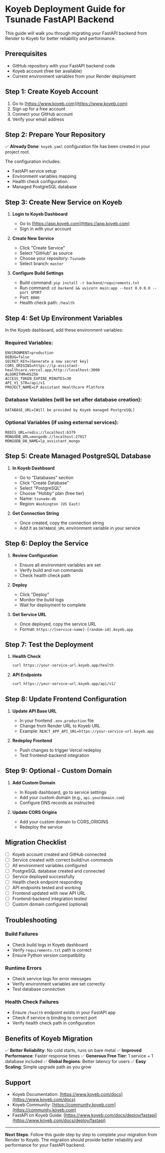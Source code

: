 # Koyeb Deployment Guide for Tsunade FastAPI Backend

This guide will walk you through migrating your FastAPI backend from Render to Koyeb for better reliability and performance.

## Prerequisites

- GitHub repository with your FastAPI backend code
- Koyeb account (free tier available)
- Current environment variables from your Render deployment

## Step 1: Create Koyeb Account

1. Go to [https://www.koyeb.com](https://www.koyeb.com)
2. Sign up for a free account
3. Connect your GitHub account
4. Verify your email address

## Step 2: Prepare Your Repository

✅ **Already Done**: `koyeb.yaml` configuration file has been created in your project root.

The configuration includes:
- FastAPI service setup
- Environment variables mapping
- Health check configuration
- Managed PostgreSQL database

## Step 3: Create New Service on Koyeb

1. **Login to Koyeb Dashboard**
   - Go to [https://app.koyeb.com](https://app.koyeb.com)
   - Sign in with your account

2. **Create New Service**
   - Click "Create Service"
   - Select "GitHub" as source
   - Choose your repository: `Tsunade`
   - Select branch: `master`

3. **Configure Build Settings**
   - Build command: `pip install -r backend/requirements.txt`
   - Run command: `cd backend && uvicorn main:app --host 0.0.0.0 --port $PORT`
   - Port: `8000`
   - Health check path: `/health`

## Step 4: Set Up Environment Variables

In the Koyeb dashboard, add these environment variables:

### Required Variables:
```
ENVIRONMENT=production
DEBUG=false
SECRET_KEY=[Generate a new secret key]
CORS_ORIGINS=https://lp-assistant-healthcare.vercel.app,http://localhost:3000
ALGORITHM=HS256
ACCESS_TOKEN_EXPIRE_MINUTES=30
API_V1_STR=/api/v1
PROJECT_NAME=LP Assistant Healthcare Platform
```

### Database Variables (will be set after database creation):
```
DATABASE_URL=[Will be provided by Koyeb managed PostgreSQL]
```

### Optional Variables (if using external services):
```
REDIS_URL=redis://localhost:6379
MONGODB_URL=mongodb://localhost:27017
MONGODB_DB_NAME=lp_assistant_mongo
```

## Step 5: Create Managed PostgreSQL Database

1. **In Koyeb Dashboard**
   - Go to "Databases" section
   - Click "Create Database"
   - Select "PostgreSQL"
   - Choose "Hobby" plan (free tier)
   - Name: `tsunade-db`
   - Region: `Washington (US East)`

2. **Get Connection String**
   - Once created, copy the connection string
   - Add it as `DATABASE_URL` environment variable in your service

## Step 6: Deploy the Service

1. **Review Configuration**
   - Ensure all environment variables are set
   - Verify build and run commands
   - Check health check path

2. **Deploy**
   - Click "Deploy"
   - Monitor the build logs
   - Wait for deployment to complete

3. **Get Service URL**
   - Once deployed, copy the service URL
   - Format: `https://[service-name]-[random-id].koyeb.app`

## Step 7: Test the Deployment

1. **Health Check**
   ```bash
   curl https://your-service-url.koyeb.app/health
   ```

2. **API Endpoints**
   ```bash
   curl https://your-service-url.koyeb.app/api/v1/
   ```

## Step 8: Update Frontend Configuration

1. **Update API Base URL**
   - In your frontend `.env.production` file
   - Change from Render URL to Koyeb URL
   - Example: `REACT_APP_API_URL=https://your-service-url.koyeb.app`

2. **Redeploy Frontend**
   - Push changes to trigger Vercel redeploy
   - Test frontend-backend integration

## Step 9: Optional - Custom Domain

1. **Add Custom Domain**
   - In Koyeb dashboard, go to service settings
   - Add your custom domain (e.g., `api.yourdomain.com`)
   - Configure DNS records as instructed

2. **Update CORS Origins**
   - Add your custom domain to CORS_ORIGINS
   - Redeploy the service

## Migration Checklist

- [ ] Koyeb account created and GitHub connected
- [ ] Service created with correct build/run commands
- [ ] All environment variables configured
- [ ] PostgreSQL database created and connected
- [ ] Service deployed successfully
- [ ] Health check endpoint responding
- [ ] API endpoints tested and working
- [ ] Frontend updated with new API URL
- [ ] Frontend-backend integration tested
- [ ] Custom domain configured (optional)

## Troubleshooting

### Build Failures
- Check build logs in Koyeb dashboard
- Verify `requirements.txt` path is correct
- Ensure Python version compatibility

### Runtime Errors
- Check service logs for error messages
- Verify environment variables are set correctly
- Test database connection

### Health Check Failures
- Ensure `/health` endpoint exists in your FastAPI app
- Check if service is binding to correct port
- Verify health check path in configuration

## Benefits of Koyeb Migration

✅ **Better Reliability**: No cold starts, runs on bare metal
✅ **Improved Performance**: Faster response times
✅ **Generous Free Tier**: 1 service + 1 database included
✅ **Global Regions**: Better latency for users
✅ **Easy Scaling**: Simple upgrade path as you grow

## Support

- Koyeb Documentation: [https://www.koyeb.com/docs](https://www.koyeb.com/docs)
- Koyeb Community: [https://community.koyeb.com](https://community.koyeb.com)
- FastAPI on Koyeb Guide: [https://www.koyeb.com/docs/deploy/fastapi](https://www.koyeb.com/docs/deploy/fastapi)

---

**Next Steps**: Follow this guide step by step to complete your migration from Render to Koyeb. The migration should provide better reliability and performance for your FastAPI backend.